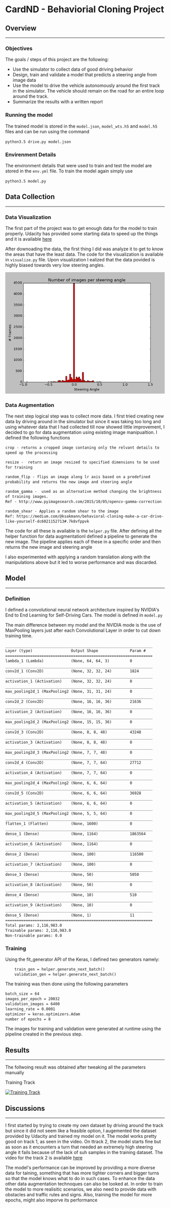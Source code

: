 # CardND - Behaviorial Cloning Project


## Overview
---

### Objectives

The goals / steps of this project are the following:

* Use the simulator to collect data of good driving behavior 
* Design, train and validate a model that predicts a steering angle from image data
* Use the model to drive the vehicle autonomously around the first track in the simulator. The vehicle should remain on the road for an entire loop around the track.
* Summarize the results with a written report


### Running the model

The trained model is stored in the `model.json`, `model_wts.h5` and `model.h5` files and can be run using the command

`python3.5 drive.py model.json`


### Envirenment Details

The environment details that were used to train and test the model are stored in the `env.yml` file. To train the model again simply use 

`python3.5 model.py`


## Data Collection
---

### Data Visualization

The first part of the project was to get enough data for the model to train properly. Udacity has provided some starting data to speed up the things and it is available [here](https://d17h27t6h515a5.cloudfront.net/topher/2016/December/584f6edd_data/data.zip)

After downoading the data, the first thing I did was analyze it to get to know the areas that have the least data. The code for the visualization is available in `visualize.py` file. Upon visualization I ealized that the data povided is highly biased towards very low steering angles.

![png](./examples/hist.png)


### Data Augmentation

The next step logical step was to collect more data. I first tried creating new data by driving around in the simulator but since it was taking too long and using whatever data that I had collected till now showed little improvement, I decided to go for data augmentation using existing image manipualtion. I defined the following functions

```
crop - returns a cropped image contaning only the relvant details to speed up the processing
```

```
resize -  return an image resized to specified dimensions to be used for training
```

```
random_flip - flips an image along lr axis based on a predefined probability and returns the new image and steering angle
```

```
random_gamma -  used as an alternative method changing the brightness of training images. 
Ref - http://www.pyimagesearch.com/2015/10/05/opencv-gamma-correction
```

```
random_shear - Applies a random shear to the image
Ref: https://medium.com/@ksakmann/behavioral-cloning-make-a-car-drive-like-yourself-dc6021152713#.7k8vfppvk
```

The code for all these is available is the `helper.py` file. After defining all the helper function for data augmentationI defined a pipeline to generate the new image. The pipeline applies each of these in a specific order and then returns the new image and steering angle

I also experimented with applying a random translation along with the manipulations above but it led to worse performance and was discarded.



## Model
---

### Definition


I defined a convolutional neural network architecture inspired by NVIDIA's End to End Learning for Self-Driving Cars. The model is defined in `model.py` 

The main difference between my model and the NVIDIA mode is the use of MaxPooling layers just after each Convolutional Layer in order to cut down training time. 

```
_________________________________________________________________
Layer (type)                 Output Shape              Param #   
=================================================================
lambda_1 (Lambda)            (None, 64, 64, 3)         0         
_________________________________________________________________
conv2d_1 (Conv2D)            (None, 32, 32, 24)        1824      
_________________________________________________________________
activation_1 (Activation)    (None, 32, 32, 24)        0         
_________________________________________________________________
max_pooling2d_1 (MaxPooling2 (None, 31, 31, 24)        0         
_________________________________________________________________
conv2d_2 (Conv2D)            (None, 16, 16, 36)        21636     
_________________________________________________________________
activation_2 (Activation)    (None, 16, 16, 36)        0         
_________________________________________________________________
max_pooling2d_2 (MaxPooling2 (None, 15, 15, 36)        0         
_________________________________________________________________
conv2d_3 (Conv2D)            (None, 8, 8, 48)          43248     
_________________________________________________________________
activation_3 (Activation)    (None, 8, 8, 48)          0         
_________________________________________________________________
max_pooling2d_3 (MaxPooling2 (None, 7, 7, 48)          0         
_________________________________________________________________
conv2d_4 (Conv2D)            (None, 7, 7, 64)          27712     
_________________________________________________________________
activation_4 (Activation)    (None, 7, 7, 64)          0         
_________________________________________________________________
max_pooling2d_4 (MaxPooling2 (None, 6, 6, 64)          0         
_________________________________________________________________
conv2d_5 (Conv2D)            (None, 6, 6, 64)          36928     
_________________________________________________________________
activation_5 (Activation)    (None, 6, 6, 64)          0         
_________________________________________________________________
max_pooling2d_5 (MaxPooling2 (None, 5, 5, 64)          0         
_________________________________________________________________
flatten_1 (Flatten)          (None, 1600)              0         
_________________________________________________________________
dense_1 (Dense)              (None, 1164)              1863564   
_________________________________________________________________
activation_6 (Activation)    (None, 1164)              0         
_________________________________________________________________
dense_2 (Dense)              (None, 100)               116500    
_________________________________________________________________
activation_7 (Activation)    (None, 100)               0         
_________________________________________________________________
dense_3 (Dense)              (None, 50)                5050      
_________________________________________________________________
activation_8 (Activation)    (None, 50)                0         
_________________________________________________________________
dense_4 (Dense)              (None, 10)                510       
_________________________________________________________________
activation_9 (Activation)    (None, 10)                0         
_________________________________________________________________
dense_5 (Dense)              (None, 1)                 11        
=================================================================
Total params: 2,116,983.0
Trainable params: 2,116,983.0
Non-trainable params: 0.0

```


### Training

Using the fit_generator API of the Keras, I defined  two generators namely:
```
    train_gen = helper.generate_next_batch()
    validation_gen = helper.generate_next_batch()
```

The training was then done using the following parameters

```
batch_size = 64
images_per_epoch = 20032
validation_images = 6400
learning_rate = 0.0001
optimizer = keras.optimizers.Adam
number of epochs = 8
```

The images for training and validation were generated at runtime using the pipeline created in the previous step.


## Results
---

The follwoing result was obtained after tweaking all the parameters manually

Training Track

[![Training Track](https://i.ytimg.com/vi/e9k0bJ1MJn0/hqdefault.jpg)](https://www.youtube.com/watch?v=e9k0bJ1MJn0)




## Discussions 
---

I first started by trying to create my own dataset by driving around the track but since it did not seem like a feasible option, I augemented the dataset provided by Udacity and trained my model on it. The model works pretty good on track 1, as seen in the video. On ttrack 2, the model starts fine but as soon as it encounters a turn that needed an extremely high steering angle it fails because of the lack of suh samples in the training dataset. The video for the track 2 is available [here](./track2_output.mp4)

The model's performance can be improved by providing a more diverse data for taining, something that has more tighter corners and bigger turns so that the model knows what to do in such cases. To enhance the data other data augmentation technoques can also be looked at. In order to train the model to more realisitic scenarios, we also need to provide data with obstacles and traffic rules and signs. Also, training the model for more epochs, might also imporve its performance